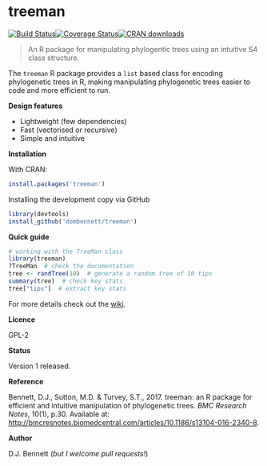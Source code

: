 # treeman
[![Build Status](https://travis-ci.org/DomBennett/treeman.svg)](https://travis-ci.org/DomBennett/treeman)[![Coverage Status](https://coveralls.io/repos/DomBennett/treeman/badge.svg?branch=master&service=github)](https://coveralls.io/github/DomBennett/treeman?branch=master)[![CRAN downloads](http://cranlogs.r-pkg.org/badges/grand-total/treeman)](https://cran.r-project.org/web/packages/treeman/index.html)

> An R package for manipulating phylogentic trees using an intuitive S4 class structure.

The `treeman` R package provides a `list` based class for encoding phylogenetic trees in R, making manipulating phylogenetic trees easier to code and more efficient to run.

**Design features**

* Lightweight (few dependencies)
* Fast (vectorised or recursive)
* Simple and intuitive

**Installation**

With CRAN:

```r
install.packages('treeman')
```

Installing the development copy via GitHub
```r
library(devtools)
install_github('dombennett/treeman')
```

**Quick guide**

```r
# working with the TreeMan class
library(treeman)
?TreeMan  # check the documentation
tree <- randTree(10)  # generate a random tree of 10 tips
summary(tree)  # check key stats
tree["tips"]  # extract key stats
```

For more details check out the [wiki](https://github.com/DomBennett/treeman/wiki).

**Licence**

GPL-2

**Status**

Version 1 released.

**Reference**

Bennett, D.J., Sutton, M.D. & Turvey, S.T., 2017. treeman: an R package for efficient and intuitive manipulation of phylogenetic trees. *BMC Research Notes*, 10(1), p.30. Available at: http://bmcresnotes.biomedcentral.com/articles/10.1186/s13104-016-2340-8.

**Author**

D.J. Bennett (*but I welcome pull requests!*)
